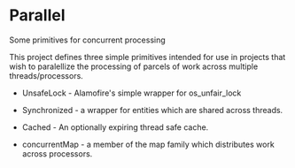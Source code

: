 # Parallel

Some primitives for concurrent processing

This project defines three simple primitives intended for use in projects that wish to paralellize 
the processing of parcels of work across multiple threads/processors.

* UnsafeLock - Alamofire's simple wrapper for os_unfair_lock

* Synchronized - a wrapper for entities which are shared across threads.

* Cached - An optionally expiring thread safe cache.

* concurrentMap - a member of the map family which distributes work across processors.
